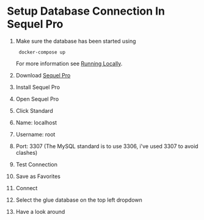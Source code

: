 # Setup Database Connection In Sequel Pro

1. Make sure the database has been started using

   ```text
    docker-compose up
   ```

   For more information see [Running Locally](runninglocally.md).

2. Download [Sequel Pro](https://www.sequelpro.com/)
3. Install Sequel Pro
4. Open Sequel Pro
5. Click Standard
6. Name: localhost
7. Username: root
8. Port: 3307 \(The MySQL standard is to use 3306, i've used 3307 to avoid clashes\)
9. Test Connection
10. Save as Favorites
11. Connect
12. Select the glue database on the top left dropdown
13. Have a look around

